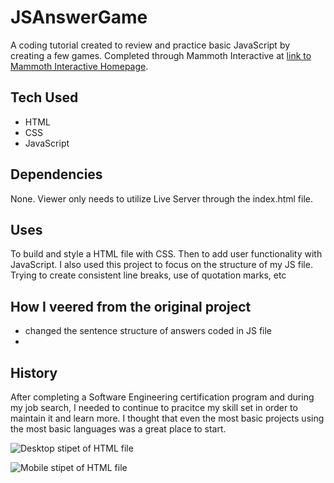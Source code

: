 # JSAnswerGame

A coding tutorial created to review and practice basic JavaScript by creating a few games. Completed through Mammoth Interactive at [link to Mammoth Interactive Homepage](https://training.mammothinteractive.com/courses).

## Tech Used
- HTML
- CSS
- JavaScript

## Dependencies
None. Viewer only needs to utilize Live Server through the index.html file.

## Uses
To build and style a HTML file with CSS. Then to add user functionality with JavaScript. I also used this project to focus on the structure of my JS file. Trying to create consistent line breaks, use of quotation marks, etc

## How I veered from the original project
- changed the sentence structure of answers coded in JS file
- 

## History
After completing a Software Engineering certification program and during my job search, I needed to continue to pracitce my skill set in order to maintain it and learn more. I thought that even the most basic projects using the most basic languages was a great place to start.

![Desktop stipet of HTML file](assets/images/desktopView.png)

![Mobile stipet of HTML file](assets/images/mobileView.png)
